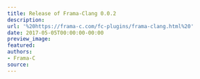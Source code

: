 ```yaml
---
title: Release of Frama-Clang 0.0.2
description:
url: '%20https://frama-c.com/fc-plugins/frama-clang.html%20'
date: 2017-05-05T00:00:00-00:00
preview_image:
featured:
authors:
- Frama-C
source:
---
```



